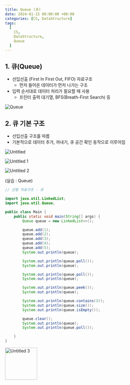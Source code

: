 ```yaml
---
title: Queue (큐)
date: 2024-01-15 00:00:00 +00:00
categories: [CS, DataStructure]
tags:
  [
    CS,
    DataStructure,
    Queue
  ]
---
```


## 1. 큐(Queue)

- 선입선출 (First In First Out, FIFO) 자료구조
    - 먼저 들어온 데이터가 먼저 나가는 구조
- 입력 순서대로 데이터 처리가 필요할 때 사용
    - 프린터 출력 대기열, BFS(Breath-First Search) 등
      
![Queue](https://github.com/KimHyungkeun/KimHyungkeun.github.io/assets/12759500/1ceae34a-869c-4171-aad3-4a9bbeae0091)



## 2. 큐 기본 구조

- 선입선출 구조를 따름
- 기본적으로 데이터 추가, 꺼내기, 큐 공간 확인 동작으로 이루어짐

![Untitled](https://github.com/KimHyungkeun/KimHyungkeun.github.io/assets/12759500/66ae6dc4-e4f0-43ce-b62a-44e5eb73ab33)

![Untitled 1](https://github.com/KimHyungkeun/KimHyungkeun.github.io/assets/12759500/cea63901-4d86-4877-9299-87d7e284eb42)

![Untitled 2](https://github.com/KimHyungkeun/KimHyungkeun.github.io/assets/12759500/c27c8bfc-b338-44b2-97f8-8ddcf2775bcb)


(실습 : Queue)

```java
// 선형 자료구조 - 큐

import java.util.LinkedList;
import java.util.Queue;

public class Main {
    public static void main(String[] args) {
        Queue queue = new LinkedList<>();

        queue.add(1);
        queue.add(2);
        queue.add(3);
        queue.add(4);
        queue.add(5);
        System.out.println(queue);

        System.out.println(queue.poll());
        System.out.println(queue);

        System.out.println(queue.poll());
        System.out.println(queue);

        System.out.println(queue.peek());
        System.out.println(queue);

        System.out.println(queue.contains(3));
        System.out.println(queue.size());
        System.out.println(queue.isEmpty());

        queue.clear();
        System.out.println(queue);
        System.out.println(queue.poll());

    }
}
```
<img width="106" alt="Untitled 3" src="https://github.com/KimHyungkeun/KimHyungkeun.github.io/assets/12759500/a613a0e2-af80-43ad-9ccb-a36ba2bc4519">



